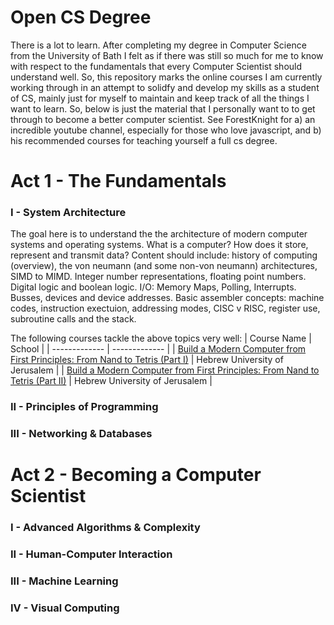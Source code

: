 # Open CS Degree

There is a lot to learn. After completing my degree in Computer Science from the University of Bath I felt as if there was still so much for me to know with respect to the fundamentals that every Computer Scientist should understand well. So, this repository marks the online courses I am currently working through in an attempt to solidfy and develop my skills as a student of CS, mainly just for myself to maintain and keep track of all the things I want to learn. So, below is just the material that I personally want to to get through to become a better computer scientist. See ForestKnight for a) an incredible youtube channel, especially for those who love javascript, and b) his recommended courses for teaching yourself a full cs degree. 


# Act 1 - The Fundamentals

### I - System Architecture
The goal here is to understand the the architecture of modern computer systems and operating systems. What is a computer? How does it store, represent and transmit data? Content should include: history of computing (overview), the von neumann (and some non-von neumann) architectures, SIMD to MIMD. Integer number representations, floating point numbers. Digital logic and boolean logic. I/O: Memory Maps, Polling, Interrupts. Busses, devices and device addresses. Basic assembler concepts: machine codes, instruction exectuion, addressing modes, CISC v RISC, register use, subroutine calls and the stack. 

The following courses tackle the above topics very well:
| Course Name   | School |
| ------------- | ------------- |
| [Build a Modern Computer from First Principles: From Nand to Tetris (Part I)](https://www.coursera.org/learn/build-a-computer)  | Hebrew University of Jerusalem |
| [Build a Modern Computer from First Principles: From Nand to Tetris (Part II)](https://www.coursera.org/learn/nand2tetris2?irclickid=R9oWrV2sTxyKU4%3A2opRerW%3ApUkHSwRQVX1GL180&irgwc=1&utm_medium=partners&utm_source=impact&utm_campaign=1459666&utm_content=b2c) | Hebrew University of Jerusalem |


### II - Principles of Programming

### III -  Networking & Databases

# Act 2 - Becoming a Computer Scientist

### I - Advanced Algorithms & Complexity

### II - Human-Computer Interaction

### III - Machine Learning

### IV - Visual Computing
